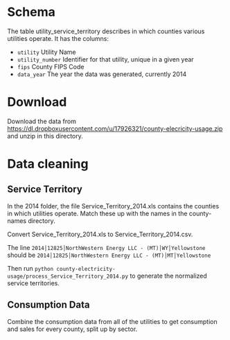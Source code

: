 # Schema

The table utility_service_territory describes in which counties various
utilities operate. It has the columns:
 * `utility` Utility Name
 * `utility_number` Identifier for that utility, unique in a given year
 * `fips` County FIPS Code
 * `data_year` The year the data was generated, currently 2014

# Download

Download the data from <https://dl.dropboxusercontent.com/u/17926321/county-elecricity-usage.zip> and unzip in this directory.

# Data cleaning

## Service Territory

In the 2014 folder, the file Service_Territory_2014.xls
contains the counties in which utilities operate. Match these up with the
names in the county-names directory.

Convert Service_Territory_2014.xls to Service_Territory_2014.csv.

The line `2014│12825│NorthWestern Energy LLC - (MT)│WY│Yellowstone`
should be `2014│12825│NorthWestern Energy LLC - (MT)│MT│Yellowstone`


Then run `python county-electricity-usage/process_Service_Territory_2014.py`
to generate the normalized service territories.

## Consumption Data

Combine the consumption data from all of the utilities to get consumption
and sales for every county, split up by sector.
